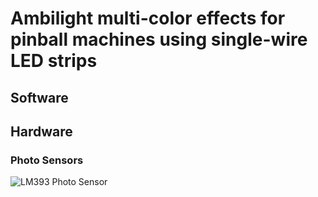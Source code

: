 # Ambilight multi-color effects for pinball machines using single-wire LED strips

## Software

## Hardware

### Photo Sensors

![LM393 Photo Sensor][photosensor]

[photosensor]: https://github.com/reilo/flip4fun-neopixel/pictures/LM393-Photo-Sensor.jpg "LM393 Photo Sensor"